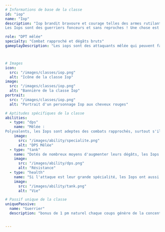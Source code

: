 ```yaml
---
# Informations de base de la classe
id: "iop"
name: "Iop"
description: "Iop brandit bravoure et courage telles des armes rutilantes.
Les Iops sont des guerriers fonceurs et sans reproches ! Une chose est sûre : les Iops savent faire parler les armes"

role: "DPT mêlée"
specialty: "Combat rapproché et dégâts bruts"
gameplayDescription: "Les iops sont des attaquants mêlée qui peuvent faire de gros dégâts, mais ont une mobilité très couteuse."



# Images
icon:
  src: "/images/classes/iop.png"
  alt: "Icône de la classe Iop"
image:
  src: "/images/classes/iop.png"
  alt: "Bannière de la classe Iop"
portrait:
  src: "/images/classes/iop.png"
  alt: "Portrait d'un personnage Iop aux cheveux rouges"

# Aptitudes spécifiques de la classe
abilities:
  - type: "dps"
    name: "Mêlée :
Polyvalents, les Iops sont adeptes des combats rapprochés, surtout s'ils sont entourés de leurs alliés dont ils peuvent améliorer la puissance."
    image:
      src: "/images/ability/specialite.png"
      alt: "DPS Mêlée"
  - type: "tank"
    name: "Dotés de nombreux moyens d'augmenter leurs dégâts, les Iops exécutent des enchaînements dévastateurs, sur une cible ou sur de petites zones."
    image:
      src: "/images/ability/dps.png"
      alt: "Résistance"
  - type: "health"
    name: "Si l'attaque est leur grande spécialité, les Iops ont aussi la peau dure. Leurs techniques de défense leur permettent de tenir leur position face à quelques ennemis."
    image:
      src: "/images/ability/tank.png"
      alt: "Vie"

# Passif unique de la classe
uniquePassive:
  name: "Guerrier"
  description: "bonus de 1 pm naturel chaque coups génère de la concentration et de la puissance il peut faire des combos aves ses sorts airs "


---
```

